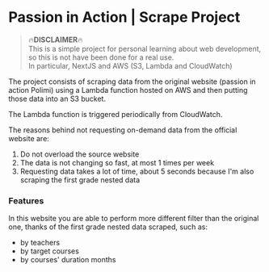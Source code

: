# Passion in Action | Scrape Project

> 🔥**DISCLAIMER**🔥  
> This is a simple project for personal learning about web development, so this is not have been done for a real use.  
> In particular, NextJS and AWS (S3, Lambda and CloudWatch)

The project consists of scraping data from the original website (passion in action Polimi) using a Lambda function hosted on AWS and then putting those data into an S3 bucket.

The Lambda function is triggered periodically from CloudWatch.

The reasons behind not requesting on-demand data from the official website are:

1. Do not overload the source website
2. The data is not changing so fast, at most 1 times per week
3. Requesting data takes a lot of time, about 5 seconds because I'm also scraping the first grade nested data

### Features

In this website you are able to perform more different filter than the original one, thanks of the first grade nested data scraped, such as:

- by teachers
- by target courses
- by courses' duration months
